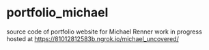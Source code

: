 # portfolio_michael
source code of portfolio website for Michael Renner
work in progress
hosted at https://81012812583b.ngrok.io/michael_uncovered/
